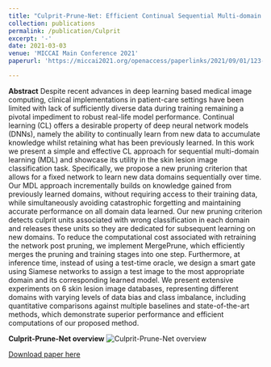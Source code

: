 ```yaml
---
title: "Culprit-Prune-Net: Efficient Continual Sequential Multi-domain Learning with Application to Skin Lesion Classification"
collection: publications
permalink: /publication/Culprit
excerpt: '-'
date: 2021-03-03
venue: 'MICCAI Main Conference 2021'
paperurl: 'https://miccai2021.org/openaccess/paperlinks/2021/09/01/123-Paper1095.html'

---
```

**Abstract**
Despite recent advances in deep learning based medical image computing, clinical implementations in patient-care settings have been limited with lack of sufficiently diverse data during training remaining a pivotal impediment to robust real-life model performance. Continual learning (CL) offers a desirable property of deep neural network models (DNNs), namely the ability to continually learn from new data to accumulate knowledge whilst retaining what has been previously learned. In this work we present a simple and effective CL approach for sequential multi-domain learning (MDL) and showcase its utility in the skin lesion image classification task. Specifically, we propose a new pruning criterion that allows for a fixed network to learn new data domains sequentially over time. Our MDL approach incrementally builds on knowledge gained from previously learned domains, without requiring access to their training data, while simultaneously avoiding catastrophic
forgetting and maintaining accurate performance on all domain data learned. Our new pruning criterion detects culprit units associated with wrong classification in each domain and releases these units so they are dedicated for subsequent learning on new domains. To reduce the computational cost associated with retraining the network post pruning, we implement MergePrune, which efficiently merges the pruning and training stages into one step. Furthermore, at inference time, instead of using a test-time oracle, we design a smart gate using Siamese networks to assign a test image to the most appropriate domain and its corresponding learned model. We present extensive experiments on 6 skin lesion image databases, representing different domains with varying levels of data bias and class imbalance, including quantitative comparisons against multiple baselines and state-of-the-art methods, which demonstrate superior performance and efficient computations of our proposed method.

**Culprit-Prune-Net overview**
![Culprit-Prune-Net overview](http://nourhanb.github.io/images/culprit_block.jpg)

[Download paper here](https://www2.cs.sfu.ca/~hamarneh/ecopy/miccai2021.pdf)
